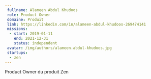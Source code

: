 ```yaml
---
 fullname: Alameen Abdul Khudoos
 role: Product Owner
 domaine: Produit
 link: https://linkedin.com/in/alameen-abdul-khudoos-269474141
 missions:
  - start: 2019-01-11
    end: 2021-12-31
    status: independent
 avatar: /img/authors/alameen.abdul-khudoos.jpg
 startups:
  - zen
---
```


Product Owner du produit Zen
